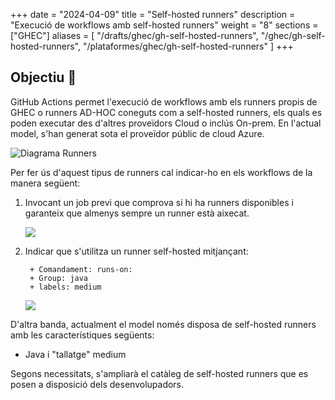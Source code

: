 
+++
date         = "2024-04-09"
title        = "Self-hosted runners"
description  = "Execució de workflows amb self-hosted runners"
weight      = "8"
sections    = ["GHEC"]
aliases = [
    "/drafts/ghec/gh-self-hosted-runners",
    "/ghec/gh-self-hosted-runners",
    "/plataformes/ghec/gh-self-hosted-runners"
]
+++

## Objectiu 🚀

GitHub Actions permet l'execució de workflows amb els runners propis de GHEC o runners AD-HOC coneguts com a self-hosted runners, els quals es poden executar des d'altres proveïdors Cloud o inclús On-prem. En l'actual model, s'han generat sota el proveïdor públic de cloud Azure.


![Diagrama Runners](/images/GHEC/gh_self_hosted_runner.png)

Per fer ús d'aquest tipus de runners cal indicar-ho en els workflows de la manera següent:

1. Invocant un job previ que comprova si hi ha runners disponibles i garanteix que almenys sempre un runner està aixecat.


      ![](/images/GHEC/gh-containers-running.png)

2. Indicar que s'utilitza un runner self-hosted mitjançant:
  
        + Comandament: runs-on:
        + Group: java
        + labels: medium

      ![](/images/GHEC/ghp-run-selfhostedrunners.png)

D'altra banda, actualment el model només disposa de self-hosted runners amb les característiques següents:

+ Java i "tallatge" medium

Segons necessitats, s'ampliarà el catàleg de self-hosted runners que es posen a disposició dels desenvolupadors.
